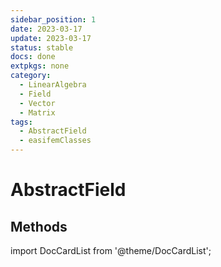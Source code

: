 ```yaml
---
sidebar_position: 1
date: 2023-03-17
update: 2023-03-17
status: stable
docs: done
extpkgs: none
category:
  - LinearAlgebra
  - Field
  - Vector
  - Matrix
tags:
  - AbstractField
  - easifemClasses
---
```


# AbstractField

## Methods

import DocCardList from '@theme/DocCardList';

<DocCardList />
